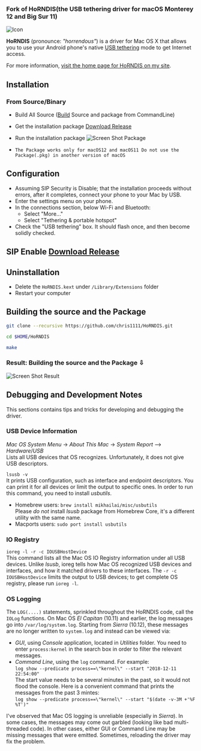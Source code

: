 ### Fork of HoRNDIS(the USB tethering driver for macOS Monterey 12 and Big Sur 11)

![Icon](https://user-images.githubusercontent.com/6248794/146649603-cfc7f97a-83eb-4deb-bd64-01b3645fed2f.png)

**HoRNDIS** (pronounce: *"horrendous"*) is a driver for Mac OS X that allows you to use your Android phone's native [USB tethering](http://en.wikipedia.org/wiki/Tethering) mode to get Internet access.

For more information, [visit the home page for HoRNDIS on my site](http://www.joshuawise.com/horndis).

## Installation

### From Source/Binary

* Build All Source ([Build](#Building-the-source-and-the-Package) Source and package from CommandLine)

* Get the installation package [Download Release](https://github.com/chris1111/HoRNDIS/releases/tag/rel9.2)

* Run the installation package
![Screen Shot Package](https://user-images.githubusercontent.com/6248794/146647057-a29b4045-fbc9-4078-9578-c358a68bbf80.png)


* `The Package works only for macOS12 and macOS11 Do not use the Package(.pkg) in another version of macOS`

## Configuration

* Assuming SIP Security is Disable; that the installation proceeds without errors, after it completes, connect your phone to your Mac by USB.
* Enter the settings menu on your phone.
* In the connections section, below Wi-Fi and Bluetooth:
  * Select "More..."
  * Select "Tethering & portable hotspot"
* Check the "USB tethering" box. It should flash once, and then become solidly checked.

## SIP Enable [Download Release](https://github.com/chris1111/HoRNDIS/releases/tag/SIP-Enable)

## Uninstallation

* Delete the `HoRNDIS.kext` under `/Library/Extensions` folder
* Restart your computer

## Building the source and the Package

```bash
git clone --recursive https://github.com/chris1111/HoRNDIS.git
```

```bash
cd $HOME/HoRNDIS
```

```bash
make
```
### Result: Building the source and the Package ⇩
![Screen Shot Result](https://user-images.githubusercontent.com/6248794/146648597-f7267994-5227-4d96-b0a1-ea81f2d7a23b.png)

## Debugging and Development Notes

This sections contains tips and tricks for developing and debugging the driver.

### USB Device Information

*Mac OS System Menu* -> *About This Mac* -> *System Report* --> *Hardware*/*USB* <br>
Lists all USB devices that OS recognizes. Unfortunately, it does not give USB descriptors.

`lsusb -v`<br>
It prints USB configuration, such as interface and endpoint descriptors. You can print it for all devices or limit the output to specific ones. In order to run this command, you need to install *usbutils*.
* Homebrew users: `brew install mikhailai/misc/usbutils`<br>
  Please *do not* install *lsusb* package from Homebrew Core, it's a different utility with the same name.
* Macports users: `sudo port install usbutils`

### IO Registry

`ioreg -l -r -c IOUSBHostDevice`<br>
This command lists all the Mac OS IO Registry information under all USB devices. Unlike *lsusb*, ioreg tells how Mac OS recognized USB devices and interfaces, and how it matched drivers to these interfaces. The `-r -c IOUSBHostDevice` limits the output to USB devices; to get complete OS registry, please run `ioreg -l`.

### OS Logging

The `LOG(....)` statements, sprinkled throughout the HoRNDIS code, call the `IOLog` functions. On Mac OS *El Capitan* (10.11) and earlier, the log messages go into `/var/log/system.log`. Starting from *Sierra* (10.12), these messages are no longer written to `system.log` and instead can be viewed via:
* *GUI*, using *Console* application, located in *Utilities* folder. You need to enter `process:kernel` in the search box in order to filter the relevant messages.
* *Command Line*, using the `log` command. For example:<br>
  `log show --predicate process==\"kernel\" --start "2018-12-11 22:54:00"`<br>
  The start value needs to be several minutes in the past, so it would not flood the console. Here is a convenient command that prints the messages from the past 3 mintes:<br>
  `log show --predicate process==\"kernel\" --start "$(date -v-3M +'%F %T')"`

I've observed that Mac OS logging is unreliable (especially in *Sierra*). In some cases, the messages may come out garbled (looking like bad multi-threaded code). In other cases, either GUI or Command Line may be missing messages that were emitted. Sometimes, reloading the driver may fix the problem.
